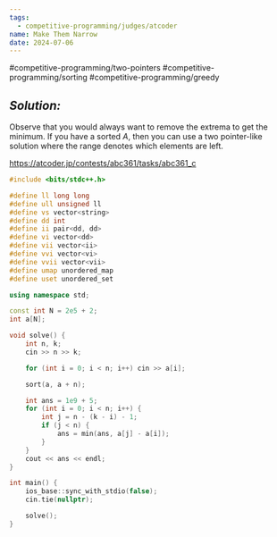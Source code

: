 ```yaml
---
tags:
  - competitive-programming/judges/atcoder
name: Make Them Narrow
date: 2024-07-06
---
```

#competitive-programming/two-pointers #competitive-programming/sorting #competitive-programming/greedy 
## _Solution:_
Observe that you would always want to remove the extrema to get the minimum. If you have a sorted $A$, then you can use a two pointer-like solution where the range denotes which elements are left.

https://atcoder.jp/contests/abc361/tasks/abc361_c
```cpp
#include <bits/stdc++.h>

#define ll long long
#define ull unsigned ll
#define vs vector<string>
#define dd int
#define ii pair<dd, dd>
#define vi vector<dd>
#define vii vector<ii>
#define vvi vector<vi>
#define vvii vector<vii>
#define umap unordered_map
#define uset unordered_set

using namespace std;

const int N = 2e5 + 2;
int a[N];

void solve() {
    int n, k;
    cin >> n >> k;

    for (int i = 0; i < n; i++) cin >> a[i];

    sort(a, a + n);

    int ans = 1e9 + 5;
    for (int i = 0; i < n; i++) {
        int j = n - (k - i) - 1;
        if (j < n) {
            ans = min(ans, a[j] - a[i]);
        }
    }
    cout << ans << endl;
}

int main() {
    ios_base::sync_with_stdio(false);
    cin.tie(nullptr);

    solve();
}

```
